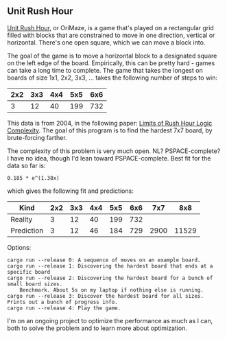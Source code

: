 Unit Rush Hour
----

[Unit Rush Hour](http://tromp.github.io/orimaze.html), or OriMaze, is a game
that's played on a rectangular grid filled with blocks that are constrained to move in one direction, vertical or horizontal.
There's one open square, which we can move a block into.

The goal of the game is to move a horizontal block to a designated square on the left edge of the board.
Empirically, this can be pretty hard - games can take a long time to complete.
The game that takes the longest on boards of size 1x1, 2x2, 3x3, ...
takes the following number of steps to win:

2x2 | 3x3 | 4x4 | 5x5 | 6x6
----|-----|-----|-----|-----
3   | 12  | 40  | 199 | 732
 
This data is from 2004, in the following paper: [Limits of Rush Hour Logic Complexity](http://tromp.github.io/rh.ps).
The goal of this program is to find the hardest 7x7 board, by brute-forcing farther.

The complexity of this problem is very much open. NL? PSPACE-complete? I have no idea, though I'd lean toward PSPACE-complete.
Best fit for the data so far is:

    0.185 * e^(1.38x)

which gives the following fit and predictions:

Kind       | 2x2 | 3x3 | 4x4 | 5x5 | 6x6 | 7x7  |  8x8
-----------|-----|-----|-----|-----|-----|------|------
Reality    |  3  | 12  | 40  | 199 | 732 |      |
Prediction |  3  | 12  | 46  | 184 | 729 | 2900 | 11529

Options:

    cargo run --release 0: A sequence of moves on an example board.
    cargo run --release 1: Discovering the hardest board that ends at a specific board
    cargo run --release 2: Discovering the hardest board for a bunch of small board sizes.
        Benchmark. About 5s on my laptop if nothing else is running.
    cargo run --release 3: Discover the hardest board for all sizes. Prints out a bunch of progress info.
    cargo run --release 4: Play the game.

I'm on an ongoing project to optimize the performance as much as I can,
both to solve the problem and to learn more about optimization.
